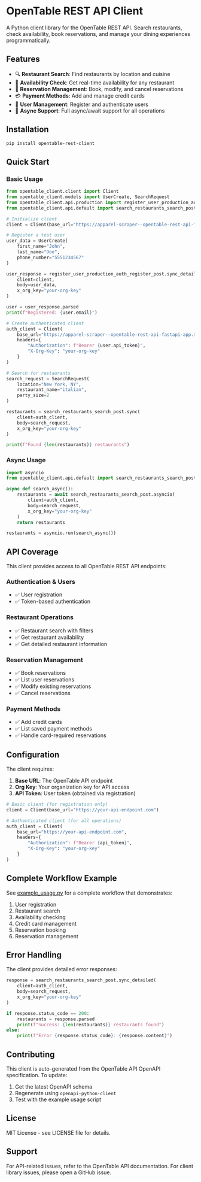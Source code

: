 # OpenTable REST API Client

A Python client library for the OpenTable REST API. Search restaurants, check availability, book reservations, and manage your dining experiences programmatically.

## Features

- 🔍 **Restaurant Search**: Find restaurants by location and cuisine
- 📅 **Availability Check**: Get real-time availability for any restaurant
- 📝 **Reservation Management**: Book, modify, and cancel reservations
- 💳 **Payment Methods**: Add and manage credit cards
- 👤 **User Management**: Register and authenticate users
- 🔄 **Async Support**: Full async/await support for all operations

## Installation

```bash
pip install opentable-rest-client
```

## Quick Start

### Basic Usage

```python
from opentable_client.client import Client
from opentable_client.models import UserCreate, SearchRequest
from opentable_client.api.production import register_user_production_auth_register_post
from opentable_client.api.default import search_restaurants_search_post

# Initialize client
client = Client(base_url="https://apparel-scraper--opentable-rest-api-fastapi-app.modal.run")

# Register a test user
user_data = UserCreate(
    first_name="John",
    last_name="Doe", 
    phone_number="5551234567"
)

user_response = register_user_production_auth_register_post.sync_detailed(
    client=client,
    body=user_data,
    x_org_key="your-org-key"
)

user = user_response.parsed
print(f"Registered: {user.email}")

# Create authenticated client
auth_client = Client(
    base_url="https://apparel-scraper--opentable-rest-api-fastapi-app.modal.run",
    headers={
        "Authorization": f"Bearer {user.api_token}",
        "X-Org-Key": "your-org-key"
    }
)

# Search for restaurants
search_request = SearchRequest(
    location="New York, NY",
    restaurant_name="italian",
    party_size=2
)

restaurants = search_restaurants_search_post.sync(
    client=auth_client,
    body=search_request,
    x_org_key="your-org-key"
)

print(f"Found {len(restaurants)} restaurants")
```

### Async Usage

```python
import asyncio
from opentable_client.api.default import search_restaurants_search_post

async def search_async():
    restaurants = await search_restaurants_search_post.asyncio(
        client=auth_client,
        body=search_request,
        x_org_key="your-org-key"
    )
    return restaurants

restaurants = asyncio.run(search_async())
```

## API Coverage

This client provides access to all OpenTable REST API endpoints:

### Authentication & Users
- ✅ User registration
- ✅ Token-based authentication

### Restaurant Operations  
- ✅ Restaurant search with filters
- ✅ Get restaurant availability
- ✅ Get detailed restaurant information

### Reservation Management
- ✅ Book reservations
- ✅ List user reservations
- ✅ Modify existing reservations
- ✅ Cancel reservations

### Payment Methods
- ✅ Add credit cards
- ✅ List saved payment methods
- ✅ Handle card-required reservations

## Configuration

The client requires:

1. **Base URL**: The OpenTable API endpoint
2. **Org Key**: Your organization key for API access  
3. **API Token**: User token (obtained via registration)

```python
# Basic client (for registration only)
client = Client(base_url="https://your-api-endpoint.com")

# Authenticated client (for all operations)
auth_client = Client(
    base_url="https://your-api-endpoint.com",
    headers={
        "Authorization": f"Bearer {api_token}",
        "X-Org-Key": "your-org-key"
    }
)
```

## Complete Workflow Example

See [example_usage.py](example_usage.py) for a complete workflow that demonstrates:

1. User registration
2. Restaurant search  
3. Availability checking
4. Credit card management
5. Reservation booking
6. Reservation management

## Error Handling

The client provides detailed error responses:

```python
response = search_restaurants_search_post.sync_detailed(
    client=auth_client,
    body=search_request,
    x_org_key="your-org-key"
)

if response.status_code == 200:
    restaurants = response.parsed
    print(f"Success: {len(restaurants)} restaurants found")
else:
    print(f"Error {response.status_code}: {response.content}")
```

## Contributing

This client is auto-generated from the OpenTable API OpenAPI specification. To update:

1. Get the latest OpenAPI schema
2. Regenerate using `openapi-python-client`
3. Test with the example usage script

## License

MIT License - see LICENSE file for details.

## Support

For API-related issues, refer to the OpenTable API documentation.
For client library issues, please open a GitHub issue.
